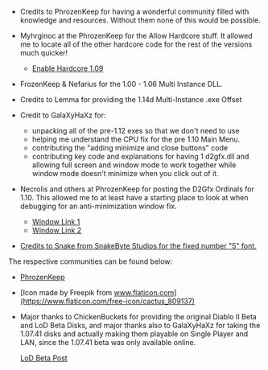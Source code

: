 - Credits to PhrozenKeep for having a wonderful community filled with knowledge
  and resources. Without them none of this would be possible.

- Myhrginoc at the PhrozenKeep for the Allow Hardcore stuff. It allowed me to locate all of
  the other hardcore code for the rest of the versions much quicker!
  - [Enable Hardcore 1.09](http://d2mods.info/forum/viewtopic.php?f=8&t=38106&hilit=enable+hardcore+1.09)

- FrozenKeep & Nefarius for the 1.00 - 1.06 Multi Instance DLL.

- Credits to Lemma for providing the 1.14d Multi-Instance .exe Offset

- Credit to GalaXyHaXz for:
  - unpacking all of the pre-1.12 exes so that we don't need to use
  - helping me understand the CPU fix for the pre 1.10 Main Menu.
  - contributing the "adding minimize and close buttons" code
  - contributing key code and explanations for having 1 d2gfx.dll and allowing
    full screen and window mode to work together while window mode doesn't minimize
    when you click out of it.

- Necrolis and others at PhrozenKeep for posting the D2Gfx Ordinals for 1.10. This allowed me to at   least have a starting place to look at when debugging for an anti-minimization window fix.

  - [Window Link 1](http://d2mods.info/forum/viewtopic.php?f=8&t=59332&hilit=window+mode+code)
  - [Window Link 2](http://d2mods.info/forum/viewtopic.php?f=133&t=39477&p=280729&hilit=prevent+minimize#p280729)

- [Credits to Snake from SnakeByte Studios for the fixed number "5" font.](http://www.snakebytestudios.com/projects/mods/diablo-2-mods/#fixedfont)

The respective communities can be found below:

- [PhrozenKeep](http://d2mods.info)

- [Icon made by Freepik from www.flaticon.com](https://www.flaticon.com/free-icon/cactus_809137)

- Major thanks to ChickenBuckets for providing the original Diablo II Beta and LoD Beta Disks,
  and major thanks also to GalaXyHaXz for taking the 1.07.41 disks and actually making them
  playable on Single Player and LAN, since the 1.07.41 beta was only available online.
  
  [LoD Beta Post](https://www.betaarchive.com/forum/viewtopic.php?t=35744)
